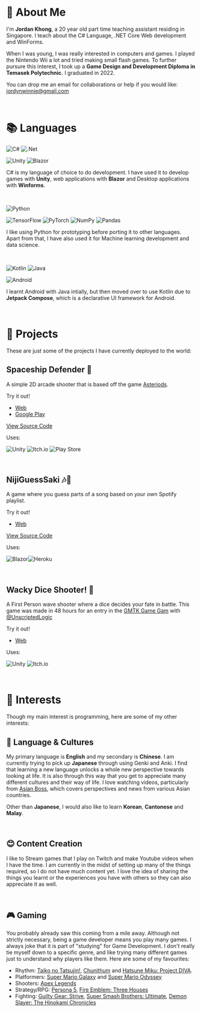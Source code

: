 # 🙏 About Me 
I'm **Jordan Khong**, a 20 year old part time teaching assistant residing in Singapore. I teach about the C# Language, .NET Core Web development and WinForms.

 When I was young, I was really interested in computers and games. I played the Nintendo Wii a lot and tried making small flash games. To further pursure this interest, I took up a **Game Design and Development Diploma in Temasek Polytechnic.** I graduated in 2022.

You can drop me an email for collaborations or help if you would like:
jordynwinnie@gmail.com


<br>
 
# 📚 Languages 

![C#](https://img.shields.io/badge/c%23-%23239120.svg?style=for-the-badge&logo=c-sharp&logoColor=white) ![.Net](https://img.shields.io/badge/.NET-5C2D91?style=for-the-badge&logo=.net&logoColor=white)

![Unity](https://img.shields.io/badge/unity-%23000000.svg?style=for-the-badge&logo=unity&logoColor=white) ![Blazor](https://img.shields.io/badge/blazor-%235C2D91.svg?style=for-the-badge&logo=blazor&logoColor=white)

C# is my language of choice to do development. I have used it to develop games with **Unity**, web applications with **Blazor** and Desktop applications with **Winforms**. 

<br>

![Python](https://img.shields.io/badge/python-3670A0?style=for-the-badge&logo=python&logoColor=ffdd54)

![TensorFlow](https://img.shields.io/badge/TensorFlow-%23FF6F00.svg?style=for-the-badge&logo=TensorFlow&logoColor=white)
![PyTorch](https://img.shields.io/badge/PyTorch-%23EE4C2C.svg?style=for-the-badge&logo=PyTorch&logoColor=white)
![NumPy](https://img.shields.io/badge/numpy-%23013243.svg?style=for-the-badge&logo=numpy&logoColor=white)
![Pandas](https://img.shields.io/badge/pandas-%23150458.svg?style=for-the-badge&logo=pandas&logoColor=white)

I like using Python for prototyping before porting it to other languages. Apart from that, I have also used it for Machine learning development and data science. 

<br>

![Kotlin](https://img.shields.io/badge/kotlin-%230095D5.svg?style=for-the-badge&logo=kotlin&logoColor=white) ![Java](https://img.shields.io/badge/java-%23ED8B00.svg?style=for-the-badge&logo=java&logoColor=white)

![Android](https://img.shields.io/badge/Android-3DDC84?style=for-the-badge&logo=android&logoColor=white)

I learnt Android with Java intially, but then moved over to use Kotlin due to **Jetpack Compose**, which is a declarative UI framework for Android.

<br>

# 📖 Projects 

These are just some of the projects I have currently deployed to the world:

## **Spaceship Defender 🚀**

A simple 2D arcade shooter that is based off the game [Asteriods](https://en.wikipedia.org/wiki/Asteroids_(video_game)). 


Try it out!
- [Web](https://jordynwinnie.itch.io/spaceship-defender)
- [Google Play](https://play.google.com/store/apps/details?id=com.JordynWinnie.Spaceship.Defender&hl=en&gl=US)

[View Source Code](https://github.com/JordynWinnie/SpaceShip-Defender)

Uses:

![Unity](https://img.shields.io/badge/unity-%23000000.svg?style=for-the-badge&logo=unity&logoColor=white) ![Itch.io](https://img.shields.io/badge/Itch-%23FF0B34.svg?style=for-the-badge&logo=Itch.io&logoColor=white) ![Play Store](https://img.shields.io/badge/Google_Play-414141?style=for-the-badge&logo=google-play&logoColor=white)

<br>

## **NijiGuessSaki 🎶🎵**

A game where you guess parts of a song based on your own Spotify playlist. 

Try it out!
- [Web](https://niji-guess-saki.herokuapp.com/)

[View Source Code](https://github.com/JordynWinnie/HeardleSpotify)

Uses:

![Blazor](https://img.shields.io/badge/blazor-%235C2D91.svg?style=for-the-badge&logo=blazor&logoColor=white)![Heroku](https://img.shields.io/badge/heroku-%23430098.svg?style=for-the-badge&logo=heroku&logoColor=white)

<br>

## **Wacky Dice Shooter! 🎲**

A First Person wave shooter where a dice decides your fate in battle. This game was made in 48 hours for an entry in the [GMTK Game Gam](https://itch.io/jam/gmtk-jam-2022) with  [@UnscriptedLogic](https://www.github.com/UnscriptedLogic)

Try it out!
- [Web](https://jordynwinnie.itch.io/wacky-dice-shooter)

Uses:

![Unity](https://img.shields.io/badge/unity-%23000000.svg?style=for-the-badge&logo=unity&logoColor=white) ![Itch.io](https://img.shields.io/badge/Itch-%23FF0B34.svg?style=for-the-badge&logo=Itch.io&logoColor=white)

<br>

# 🦋 Interests
Though my main interest is programming, here are some of my other interests:

## 📜 **Language & Cultures**

My primary language is **English** and my secondary is **Chinese**. I am currently trying to pick up **Japanese** through using Genki and Anki. I find that learning a new language unlocks a whole new perspective towards looking at life. It is also through this way that you get to appreciate many different cultures and their way of life. I love watching videos, particularly from [Asian Boss](https://www.youtube.com/channel/UC2-_WWPT_124iN6jiym4fOw), which covers perspectives and news from various Asian countries.

Other than **Japanese**, I would also like to learn **Korean**, **Cantonese** and **Malay**.

<br>

## 😊 **Content Creation**

I like to Stream games that I play on Twitch and make Youtube videos when I have the time. I am currently in the midst of setting up many of the things required, so I do not have much content yet. I love the idea of sharing the things you learnt or the experiences you have with others so they can also appreciate it as well. 

<br>

## 🎮 **Gaming**

You probably already saw this coming from a mile away. Although not strictly necessary, being a game developer means you play many games. I always joke that it is part of "studying" for Game Development. I don't really tie myself down to a specific genre, and like trying many different games just to understand why players like them. Here are some of my favourites:

- Rhythm: [Taiko no Tatsujin!](https://en.wikipedia.org/wiki/Taiko_no_Tatsujin), [Chunithum](https://chunithm.sega.com/) and [Hatsune Miku: Project DIVA](https://en.wikipedia.org/wiki/Hatsune_Miku:_Project_DIVA). 
- Platformers: [Super Mario Galaxy](https://en.wikipedia.org/wiki/Super_Mario_Galaxy) and [Super Mario Odyssey](https://en.wikipedia.org/wiki/Super_Mario_Odyssey)
- Shooters: [Apex Legends](https://www.ea.com/en-gb/games/apex-legends)
- Strategy/RPG: [Persona 5](https://en.wikipedia.org/wiki/Persona_5), [Fire Emblem: Three Houses](https://en.wikipedia.org/wiki/Fire_Emblem:_Three_Houses)
- Fighting: [Guilty Gear: Strive](https://store.steampowered.com/app/1384160/GUILTY_GEAR_STRIVE/), [Super Smash Brothers: Ultimate](https://www.smashbros.com/en_US/), [Demon Slayer: The Hinokami Chronicles](https://asia.sega.com/kimetsu_hinokami/en/)

